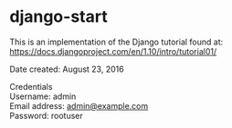 # django-start

This is an implementation of the Django tutorial found at: https://docs.djangoproject.com/en/1.10/intro/tutorial01/

Date created: August 23, 2016

Credentials  
Username: admin  
Email address: admin@example.com  
Password: rootuser

